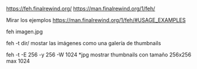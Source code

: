 https://feh.finalrewind.org/
https://man.finalrewind.org/1/feh/

Mirar los ejemplos
https://man.finalrewind.org/1/feh/#USAGE_EXAMPLES

feh imagen.jpg

feh -t dir/
mostar las imágenes como una galería de thumbnails

feh -t -E 256 -y 256 -W 1024 *jpg
mostrar thumbnails con tamaño 256x256 max 1024
